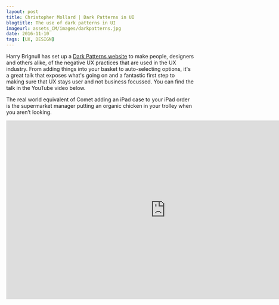 ```yaml
---
layout: post
title: Christopher Mollard | Dark Patterns in UI
blogtitle: The use of dark patterns in UI
imageurl: assets_CM/images/darkpatterns.jpg
date: 2016-11-10
tags: [UX, DESIGN]
---
```

<p>
Harry Brignull has set up a <a href="https://darkpatterns.org/" target="_blank">Dark Patterns website</a> to make people, designers and others alike, of the negative UX practices that are used in the UX industry.  From adding things into your basket to auto-selecting options, it's a great talk that exposes what's going on and a fantastic first step to making sure that UX stays user and not business focussed.  You can find the talk in the YouTube video below.
</p>
<p>
<span class="quote">The real world equivalent of Comet adding an iPad case to your iPad order is the supermarket manager putting an organic chicken in your trolley when you aren’t looking.</span>
</p>
<iframe width="853" height="480" src="https://www.youtube.com/embed/1KVyFio8gw4" frameborder="0" allowfullscreen></iframe>